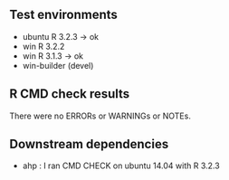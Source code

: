 ## Test environments
* ubuntu R 3.2.3 -> ok
* win R 3.2.2
* win R 3.1.3 -> ok
* win-builder (devel)

## R CMD check results
There were no ERRORs or WARNINGs or NOTEs. 

## Downstream dependencies

* ahp : I ran CMD CHECK on ubuntu 14.04 with R 3.2.3